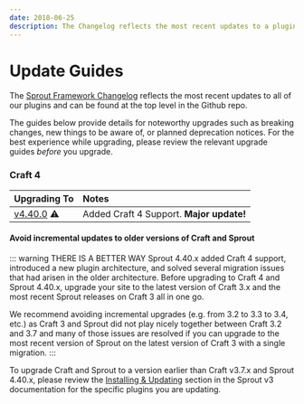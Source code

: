 ```yaml
---
date: 2018-06-25
description: The Changelog reflects the most recent updates to a plugin and can be found at the top level in the Github repo for each plugin.
---
```


# Update Guides

The [Sprout Framework Changelog](https://github.com/barrelstrength/craft-sprout#changelog) reflects the most recent updates to all of our plugins and can be found at the top level in the Github repo.

The guides below provide details for noteworthy upgrades such as breaking changes, new things to be aware of, or planned deprecation notices. For the best experience while upgrading, please review the relevant upgrade guides _before_ you upgrade.

### Craft 4

| Upgrading&nbsp;To          | Notes                                    | 
|:---------------------------|:-----------------------------------------|
| [v4.40.0][#Upgradev440] ⚠️ | Added Craft 4 Support. **Major update!** |

[#Upgradev440]: ./../updates/v4.40.0.md

#### Avoid incremental updates to older versions of Craft and Sprout

::: warning THERE IS A BETTER WAY
Sprout 4.40.x added Craft 4 support, introduced a new plugin architecture, and solved several migration issues that had arisen in the older architecture. Before upgrading to Craft 4 and Sprout 4.40.x, upgrade your site to the latest version of Craft 3.x and the most recent Sprout releases on Craft 3 all in one go.

We recommend avoiding incremental upgrades (e.g. from 3.2 to 3.3 to 3.4, etc.) as Craft 3 and Sprout did not play nicely together between Craft 3.2 and 3.7 and many of those issues are resolved if you can upgrade to the most recent version of Sprout on the latest version of Craft 3 with a single migration.
:::

To upgrade Craft and Sprout to a version earlier than Craft v3.7.x and Sprout 4.40.x, please review the [Installing &amp; Updating][#v3Docs] section in the Sprout v3 documentation for the specific plugins you are updating.

[#v3Docs]: https://sprout.barrelstrengthdesign.com/docs/v3/
